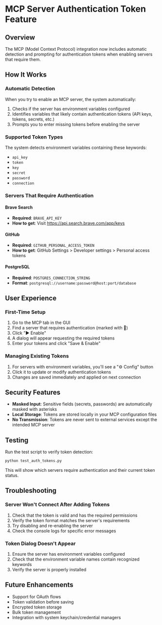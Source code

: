 # MCP Server Authentication Token Feature

## Overview

The MCP (Model Context Protocol) integration now includes automatic detection and prompting for authentication tokens when enabling servers that require them.

## How It Works

### Automatic Detection
When you try to enable an MCP server, the system automatically:
1. Checks if the server has environment variables configured
2. Identifies variables that likely contain authentication tokens (API keys, tokens, secrets, etc.)
3. Prompts you to enter missing tokens before enabling the server

### Supported Token Types
The system detects environment variables containing these keywords:
- `api_key`
- `token` 
- `key`
- `secret`
- `password`
- `connection`

### Servers That Require Authentication

#### Brave Search
- **Required**: `BRAVE_API_KEY`
- **How to get**: Visit https://api.search.brave.com/app/keys

#### GitHub
- **Required**: `GITHUB_PERSONAL_ACCESS_TOKEN`
- **How to get**: GitHub Settings > Developer settings > Personal access tokens

#### PostgreSQL
- **Required**: `POSTGRES_CONNECTION_STRING`
- **Format**: `postgresql://username:password@host:port/database`

## User Experience

### First-Time Setup
1. Go to the MCP tab in the GUI
2. Find a server that requires authentication (marked with 🔐)
3. Click "▶️ Enable"
4. A dialog will appear requesting the required tokens
5. Enter your tokens and click "Save & Enable"

### Managing Existing Tokens
1. For servers with environment variables, you'll see a "⚙️ Config" button
2. Click it to update or modify authentication tokens
3. Changes are saved immediately and applied on next connection

## Security Features

- **Masked Input**: Sensitive fields (secrets, passwords) are automatically masked with asterisks
- **Local Storage**: Tokens are stored locally in your MCP configuration files
- **No Transmission**: Tokens are never sent to external services except the intended MCP server

## Testing

Run the test script to verify token detection:
```bash
python test_auth_tokens.py
```

This will show which servers require authentication and their current token status.

## Troubleshooting

### Server Won't Connect After Adding Tokens
1. Check that the token is valid and has the required permissions
2. Verify the token format matches the server's requirements
3. Try disabling and re-enabling the server
4. Check the console logs for specific error messages

### Token Dialog Doesn't Appear
1. Ensure the server has environment variables configured
2. Check that the environment variable names contain recognized keywords
3. Verify the server is properly installed

## Future Enhancements

- Support for OAuth flows
- Token validation before saving
- Encrypted token storage
- Bulk token management
- Integration with system keychain/credential managers